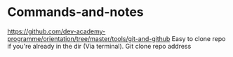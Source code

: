 # Commands-and-notes
https://github.com/dev-academy-programme/orientation/tree/master/tools/git-and-github
Easy to clone repo if you're already in the dir (Via terminal). Git clone repo address 
